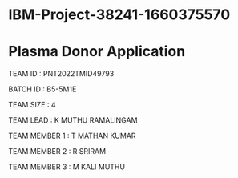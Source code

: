 # IBM-Project-38241-1660375570
# Plasma Donor Application

TEAM ID : PNT2022TMID49793

BATCH ID : B5-5M1E

TEAM SIZE : 4

TEAM LEAD : K MUTHU RAMALINGAM

TEAM MEMBER 1 : T MATHAN KUMAR

TEAM MEMBER 2 : R SRIRAM

TEAM MEMBER 3 : M KALI MUTHU
